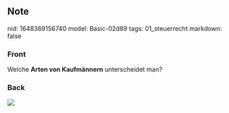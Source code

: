 ## Note
nid: 1648369156740
model: Basic-02d89
tags: 01_steuerrecht
markdown: false

### Front
Welche <b>Arten von Kaufmännern</b> unterscheidet man?

### Back
<img src="paste-0e8c77133f4fab6814e8c26138fd6cedb7b5f158.jpg">
